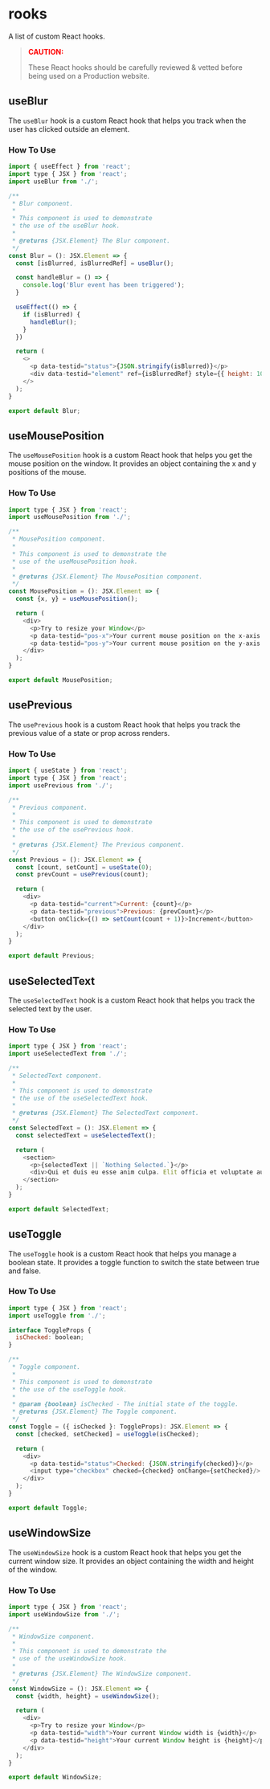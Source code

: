 # rooks

A list of custom React hooks.

> <span style="color:red">**CAUTION:**</span>
>
> These React hooks should be carefully reviewed & vetted before being used on a Production website.

## useBlur

The `useBlur` hook is a custom React hook that helps you track when the user has clicked outside an element.

### How To Use

```js
import { useEffect } from 'react';
import type { JSX } from 'react';
import useBlur from './';

/**
 * Blur component.
 *
 * This component is used to demonstrate
 * the use of the useBlur hook.
 *
 * @returns {JSX.Element} The Blur component.
 */
const Blur = (): JSX.Element => {
  const [isBlurred, isBlurredRef] = useBlur();

  const handleBlur = () => {
    console.log('Blur event has been triggered');
  }

  useEffect(() => {
    if (isBlurred) {
      handleBlur();
    }
  })

  return (
    <>
      <p data-testid="status">{JSON.stringify(isBlurred)}</p>
      <div data-testid="element" ref={isBlurredRef} style={{ height: 100, border: '1px solid #ccc' }} contentEditable/>
    </>
  );
}

export default Blur;
```

## useMousePosition

The `useMousePosition` hook is a custom React hook that helps you get the mouse position on the window. It provides an object containing the x and y positions of the mouse.

### How To Use

```js
import type { JSX } from 'react';
import useMousePosition from './';

/**
 * MousePosition component.
 *
 * This component is used to demonstrate the
 * use of the useMousePosition hook.
 *
 * @returns {JSX.Element} The MousePosition component.
 */
const MousePosition = (): JSX.Element => {
  const {x, y} = useMousePosition();

  return (
    <div>
      <p>Try to resize your Window</p>
      <p data-testid="pos-x">Your current mouse position on the x-axis is {x}</p>
      <p data-testid="pos-y">Your current mouse position on the y-axis is {y}</p>
    </div>
  );
}

export default MousePosition;
```

## usePrevious

The `usePrevious` hook is a custom React hook that helps you track the previous value of a state or prop across renders.

### How To Use

```js
import { useState } from 'react';
import type { JSX } from 'react';
import usePrevious from './';

/**
 * Previous component.
 *
 * This component is used to demonstrate
 * the use of the usePrevious hook.
 *
 * @returns {JSX.Element} The Previous component.
 */
const Previous = (): JSX.Element => {
  const [count, setCount] = useState(0);
  const prevCount = usePrevious(count);

  return (
    <div>
      <p data-testid="current">Current: {count}</p>
      <p data-testid="previous">Previous: {prevCount}</p>
      <button onClick={() => setCount(count + 1)}>Increment</button>
    </div>
  );
}

export default Previous;
```

## useSelectedText

The `useSelectedText` hook is a custom React hook that helps you track the selected text by the user.

### How To Use

```js
import type { JSX } from 'react';
import useSelectedText from './';

/**
 * SelectedText component.
 *
 * This component is used to demonstrate
 * the use of the useSelectedText hook.
 *
 * @returns {JSX.Element} The SelectedText component.
 */
const SelectedText = (): JSX.Element => {
  const selectedText = useSelectedText();

  return (
    <section>
      <p>{selectedText || `Nothing Selected.`}</p>
      <div>Qui et duis eu esse anim culpa. Elit officia et voluptate aute sint est laboris consequat do adipisicing culpa adipisicing ad. Excepteur sint minim enim duis culpa quis non voluptate. Sint nulla consectetur et eu. Pariatur et laboris amet officia tempor est tempor irure elit anim ad exercitation velit amet cillum. Sunt adipisicing ea voluptate magna aute et. Est fugiat ea aute culpa reprehenderit. Duis consequat minim cupidatat eiusmod mollit eu sit aliqua consequat dolore.</div>
    </section>
  );
}

export default SelectedText;
```

## useToggle

The `useToggle` hook is a custom React hook that helps you manage a boolean state. It provides a toggle function to switch the state between true and false.

### How To Use

```js
import type { JSX } from 'react';
import useToggle from './';

interface ToggleProps {
  isChecked: boolean;
}

/**
 * Toggle component.
 *
 * This component is used to demonstrate
 * the use of the useToggle hook.
 *
 * @param {boolean} isChecked - The initial state of the toggle.
 * @returns {JSX.Element} The Toggle component.
 */
const Toggle = ({ isChecked }: ToggleProps): JSX.Element => {
  const [checked, setChecked] = useToggle(isChecked);

  return (
    <div>
      <p data-testid="status">Checked: {JSON.stringify(checked)}</p>
      <input type="checkbox" checked={checked} onChange={setChecked}/>
    </div>
  );
}

export default Toggle;
```

## useWindowSize

The `useWindowSize` hook is a custom React hook that helps you get the current window size. It provides an object containing the width and height of the window.

### How To Use

```js
import type { JSX } from 'react';
import useWindowSize from './';

/**
 * WindowSize component.
 *
 * This component is used to demonstrate the
 * use of the useWindowSize hook.
 *
 * @returns {JSX.Element} The WindowSize component.
 */
const WindowSize = (): JSX.Element => {
  const {width, height} = useWindowSize();

  return (
    <div>
      <p>Try to resize your Window</p>
      <p data-testid="width">Your current Window width is {width}</p>
      <p data-testid="height">Your current Window height is {height}</p>
    </div>
  );
}

export default WindowSize;
```

